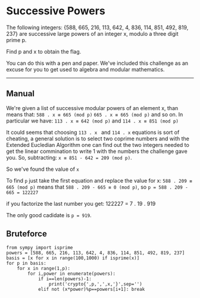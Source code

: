 # Successive Powers
The following integers: 
{588, 665, 216, 113, 642, 4, 836, 114, 851, 492, 819, 237} are successive large powers of an integer x, modulo a three digit prime p.

Find p and x to obtain the flag.

You can do this with a pen and paper. We've included this challenge as an excuse for you to get used to algebra and modular mathematics.

------
## Manual
We're given a list of successive modular powers of an element x, than means that:
`588 . x ≡ 665 (mod p)`
`665 . x ≡ 665 (mod p)` and so on.
In particular we have:
`113 . x ≡ 642 (mod p)` and `114 . x ≡ 851 (mod p)`

It could seems that choosing `113 . x ` and `114 . x` equations is sort of cheating, a general solution is to select two coprime numbers and with the Extended Eucledian Algorithm one can find out the two integers needed to get the linear commination to write 1 with the numbers the challenge gave you.
So, subtracting: `x ≡ 851 - 642 = 209 (mod p)`.

So we've found the value of `x`

To find `p` just take the first equation and replace the value for x: `588 . 209 ≡ 665 (mod p)` means that `588 . 209 - 665 ≡ 0 (mod p)`, so `p = 588 . 209 - 665 = 122227`

if you factorize the last number you get: 122227 = 7 . 19 . 919

The only good cadidate is `p = 919`.

## Bruteforce
```python3
from sympy import isprime
powers = [588, 665, 216, 113, 642, 4, 836, 114, 851, 492, 819, 237]
basis = [x for x in range(100,1000) if isprime(x)]
for p in basis:
    for x in range(1,p):
        for i,power in enumerate(powers):
            if i==len(powers)-1:
                print('crypto{',p,',',x,'}',sep='')
            elif not (x*power)%p==powers[i+1]: break
```

